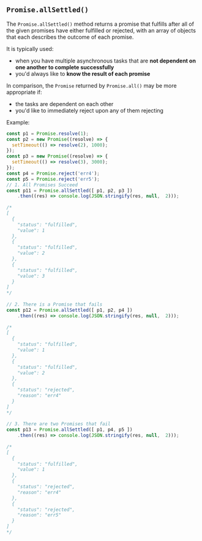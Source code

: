 
## `Promise.allSettled()`

The `Promise.allSettled()` method returns a promise that fulfills after all of the given promises have either fulfilled or rejected,
with an array of objects that each describes the outcome of each promise.

It is typically used:

- when you have multiple asynchronous tasks that are **not dependent on one another to complete successfully**
- you'd always like to **know the result of each promise**

In comparison, the `Promise` returned by `Promise.all()` may be more appropriate if:

- the tasks are dependent on each other
- you'd like to immediately reject upon any of them rejecting

Example:

```js
const p1 = Promise.resolve(1);
const p2 = new Promise((resolve) => {
  setTimeout(() => resolve(2), 1000);
});
const p3 = new Promise((resolve) => {
  setTimeout(() => resolve(3), 3000);
});
const p4 = Promise.reject('err4');
const p5 = Promise.reject('err5');
// 1. All Promises Succeed
const p11 = Promise.allSettled([ p1, p2, p3 ])
	.then((res) => console.log(JSON.stringify(res, null,  2)));
 
/*
[
  {
    "status": "fulfilled",
    "value": 1
  },
  {
    "status": "fulfilled",
    "value": 2
  },
  {
    "status": "fulfilled",
    "value": 3
  }
]
*/
      
// 2. There is a Promise that fails
const p12 = Promise.allSettled([ p1, p2, p4 ])
	.then((res) => console.log(JSON.stringify(res, null,  2)));
        
/*
[
  {
    "status": "fulfilled",
    "value": 1
  },
  {
    "status": "fulfilled",
    "value": 2
  },
  {
    "status": "rejected",
    "reason": "err4"
  }
]
*/
      
// 3. There are two Promises that fail
const p13 = Promise.allSettled([ p1, p4, p5 ])
	.then((res) => console.log(JSON.stringify(res, null,  2)));
        
/*
[
  {
    "status": "fulfilled",
    "value": 1
  },
  {
    "status": "rejected",
    "reason": "err4"
  },
  {
    "status": "rejected",
    "reason": "err5"
  }
]
*/
```
